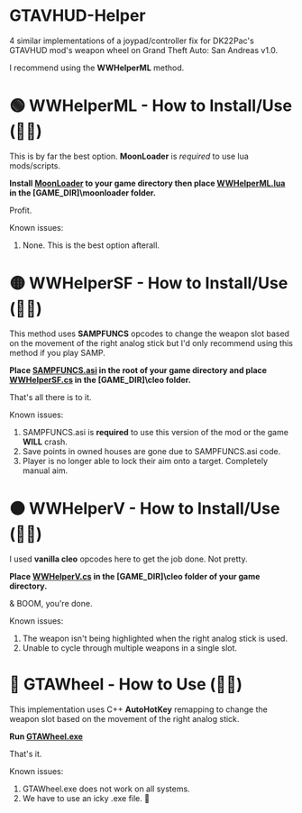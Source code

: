 # GTAVHUD-Helper
4 similar implementations of a joypad/controller fix for DK22Pac's GTAVHUD mod's weapon wheel on Grand Theft Auto: San Andreas v1.0.

I recommend using the **WWHelperML** method.



# 🟢 WWHelperML - How to Install/Use (🙌🏾)
This is by far the best option. **MoonLoader** is *required* to use lua mods/scripts.

 **Install [MoonLoader](https://libertycity.net/files/gta-san-andreas/131091-moonloader-0.27.html) to your game directory then place [WWHelperML.lua](https://raw.githubusercontent.com/SeanPrice13/GTAVHUD-Helper/main/moonloader/WWHelperML.lua) in the [GAME_DIR]\moonloader folder.**

Profit.

Known issues:
  1. None. This is the best option afterall.



# 🟡 WWHelperSF - How to Install/Use (👍🏾)
This method uses **SAMPFUNCS** opcodes to change the weapon slot based on the movement of the right analog stick but I'd only recommend using this method if you play SAMP.

 **Place [SAMPFUNCS.asi](https://github.com/SeanPrice13/GTAVHUD-Helper/raw/main/SAMPFUNCS.asi) in the root of your game directory and place [WWHelperSF.cs](https://github.com/SeanPrice13/GTAVHUD-Helper/raw/main/cleo/WWHelperSF.cs) in the [GAME_DIR]\cleo folder.** 

That's all there is to it. 

Known issues:
  1. SAMPFUNCS.asi is **required** to use this version of the mod or the game **WILL** crash.
  2. Save points in owned houses are gone due to SAMPFUNCS.asi code.
  3. Player is no longer able to lock their aim onto a target. Completely manual aim.



# 🟠 WWHelperV - How to Install/Use (🤏🏾)
I used **vanilla cleo** opcodes here to get the job done. Not pretty. 

 **Place [WWHelperV.cs](https://github.com/SeanPrice13/GTAVHUD-Helper/raw/main/cleo/WWHelperV.cs) in the [GAME_DIR]\cleo folder of your game directory.** 

& BOOM, you're done.

Known issues:
  1. The weapon isn't being highlighted when the right analog stick is used.
  2. Unable to cycle through multiple weapons in a single slot.



# 🔴 GTAWheel - How to Use (👎🏾)
This implementation uses C++ **AutoHotKey** remapping to change the weapon slot based on the movement of the right analog stick. 

 **Run [GTAWheel.exe](https://github.com/SeanPrice13/GTAVHUD-Helper/releases/download/AHK/GTAWheel.exe)**

That's it.

Known issues:
  1. GTAWheel.exe does not work on all systems.
  2. We have to use an icky .exe file. 🤮
